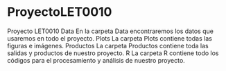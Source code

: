 # ProyectoLET0010
Proyecto LET0010
Data En la carpeta Data encontraremos los datos que usaremos en todo el proyecto.
Plots La carpeta Plots contiene todas las figuras e imágenes.
Productos La carpeta Productos contiene toda las salidas y productos de nuestro proyecto.
R La carpeta R contiene todo los códigos para el procesamiento y análisis de nuestro proyecto.
